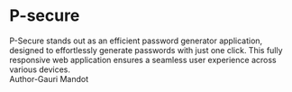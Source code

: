 # P-secure
P-Secure stands out as an efficient password generator application, designed to effortlessly generate passwords with just one click. This fully responsive web application ensures a seamless user experience across various devices.
<br>
Author-Gauri Mandot

